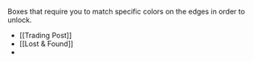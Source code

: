 Boxes that require you to match specific colors on the edges in order to unlock.

- [[Trading Post]]
- [[Lost & Found]]
- 